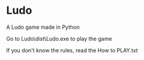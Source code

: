 # Ludo
A Ludo game made in Python

Go to Ludo\dist\Ludo.exe to play the game

If you don't know the rules, read the How to PLAY.txt
